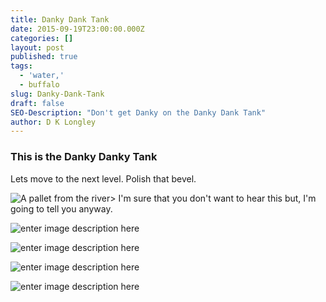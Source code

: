 ```yaml
---
title: Danky Dank Tank
date: 2015-09-19T23:00:00.000Z
categories: []
layout: post
published: true
tags:
  - 'water,'
  - buffalo
slug: Danky-Dank-Tank
draft: false
SEO-Description: "Don't get Danky on the Danky Dank Tank"
author: D K Longley
---
```



### This is the Danky Danky Tank

Lets move to the next level. Polish that bevel.

![A pallet from the river](https://lh3.googleusercontent.com/H82WgUthn3pLhPPKIe8W_0w6_mlfLTjExNVkXWf7ixE=s0 "Our Water")&gt; I'm sure that you don't want to hear this but, I'm going to tell you anyway.

![enter image description here](https://lh3.googleusercontent.com/dfuscbWt4VgiOYMx1aSt7NyaV3In3lk0V3Bon1q_rdQ=s750 "waterbuffalo.png")

![enter image description here](https://lh3.googleusercontent.com/mbIOav3BKcyASqY2pczw10YyCsL6mrgRftsQ1y55IJE=s750 "cuba")

![enter image description here](https://lh3.googleusercontent.com/ls1gACkyMa_vx2yee0cb5UcMZLpwcyRcqPTj5KB1zDQ=s750 "RGs Gang")

![enter image description here](https://lh3.googleusercontent.com/XVNuGzrU2xTHURyFZNDFxA_WDYD34maEq0d5PHvXlwM=s750 "RG and Best Boy")